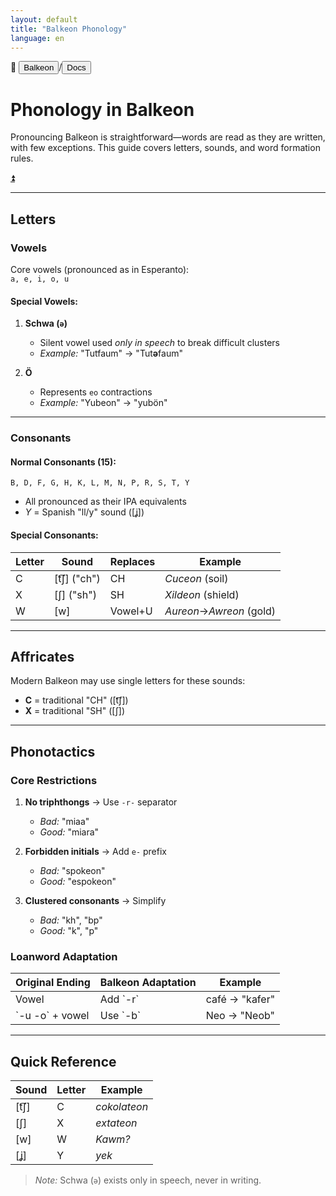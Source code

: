 ```yaml
---
layout: default
title: "Balkeon Phonology"
language: en
---
```


📂 <button class="button-16" role="button" onclick="location.href='../../index'">Balkeon</button>/<button class="button-16" role="button" onclick="location.href='../index'">Docs</button>

# Phonology in Balkeon

Pronouncing Balkeon is straightforward—words are read as they are written, with few exceptions. This guide covers letters, sounds, and word formation rules.

<a name="top"></a>
<a class="top-link hide" href="#top">⏫️</a>

---

## Letters

### Vowels  
Core vowels (pronounced as in Esperanto):  
`a, e, i, o, u`  

#### Special Vowels:  
1. **Schwa (`ə`)**  
   - Silent vowel used *only in speech* to break difficult clusters  
   - *Example:* "Tutfaum" → "Tut**ə**faum"  

2. **Ö**  
   - Represents `eo` contractions  
   - *Example:* "Yubeon" → "yubön"  

---

### Consonants

#### Normal Consonants (15):
`B, D, F, G, H, K, L, M, N, P, R, S, T, Y`  
- All pronounced as their IPA equivalents  
- *Y* = Spanish "ll/y" sound ([ʝ])  

#### Special Consonants:

<table style="width:100%">
  <thead>
    <tr>
      <th>Letter</th>
      <th>Sound</th>
      <th>Replaces</th>
      <th>Example</th>
    </tr>
  </thead>
  <tbody>
    <tr>
      <td>C</td>
      <td>[t͡ʃ] ("ch")</td>
      <td>CH</td>
      <td><em>Cuceon</em> (soil)</td>
    </tr>
    <tr>
      <td>X</td>
      <td>[ʃ] ("sh")</td>
      <td>SH</td>
      <td><em>Xildeon</em> (shield)</td>
    </tr>
    <tr>
      <td>W</td>
      <td>[w]</td>
      <td>Vowel+U</td>
      <td><em>Aureon</em>→<em>Awreon</em> (gold)</td>
    </tr>
  </tbody>
</table>

---

## Affricates  
Modern Balkeon may use single letters for these sounds:  
- **C** = traditional "CH" ([t͡ʃ])  
- **X** = traditional "SH" ([ʃ])  

---

## Phonotactics  

### Core Restrictions  
1. **No triphthongs** → Use `-r-` separator  
   - *Bad:* "miaa"  
   - *Good:* "miara"  

2. **Forbidden initials** → Add `e-` prefix  
   - *Bad:* "spokeon"  
   - *Good:* "espokeon"  

3. **Clustered consonants** → Simplify  
   - *Bad:* "kh", "bp"  
   - *Good:* "k", "p"  

### Loanword Adaptation  

<table style="width:100%">
  <thead>
    <tr>
      <th>Original Ending</th>
      <th>Balkeon Adaptation</th>
      <th>Example</th>
    </tr>
  </thead>
  <tbody>
    <tr>
      <td>Vowel</td>
      <td>Add `-r`</td>
      <td>café → "kafer"</td>
    </tr>
    <tr>
      <td>`-u -o` + vowel</td>
      <td>Use `-b`</td>
      <td>Neo → "Neob"</td>
    </tr>
  </tbody>
</table>

---

## Quick Reference  

<table style="width:100%">
  <thead>
    <tr>
      <th>Sound</th>
      <th>Letter</th>
      <th>Example</th>
    </tr>
  </thead>
  <tbody>
    <tr>
      <td>[t͡ʃ]</td>
      <td>C</td>
      <td><em>cokolateon</em></td>
    </tr>
    <tr>
      <td>[ʃ]</td>
      <td>X</td>
      <td><em>extateon</em></td>
    </tr>
    <tr>
      <td>[w]</td>
      <td>W</td>
      <td><em>Kawm?</em></td>
    </tr>
    <tr>
      <td>[ʝ]</td>
      <td>Y</td>
      <td><em>yek</em></td>
    </tr>
  </tbody>
</table>

> *Note:* Schwa (`ə`) exists only in speech, never in writing.
